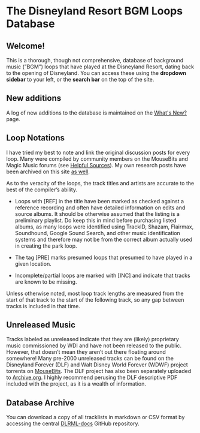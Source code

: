 # The Disneyland Resort BGM Loops Database

## Welcome!

This is a thorough, though not comprehensive, database of background music (”BGM”) loops that have played at the Disneyland Resort, dating back to the opening of Disneyland. You can access these using the **dropdown sidebar** to your left, or the **search bar** on the top of the site.

## New additions

A log of new additions to the database is maintained on the [What's New?](news.md) page.

## Loop Notations

I have tried my best to note and link the original discussion posts for every loop. Many were compiled by community members on the MouseBits and Magic Music forums (see [Helpful Sources](../resources/helpful_sources.md)). My own research posts have been archived on this site [as well](../resources/helpful_sources.md).

As to the veracity of the loops, the track titles and artists are accurate to the best of the compiler’s ability. 

- Loops with [REF] in the title have been marked as checked against a reference recording and often have detailed information on edits and source albums. It should be otherwise assumed that the listing is a preliminary playlist. Do keep this in mind before purchasing listed albums, as many loops were identified using TrackID, Shazam, Flairmax, Soundhound, Google Sound Search, and other music identification systems and therefore may not be from the correct album actually used in creating the park loop.

- The tag [PRE] marks presumed loops that presumed to have played in a given location. 

- Incomplete/partial loops are marked with [INC] and indicate that tracks are known to be missing. 

Unless otherwise noted, most loop track lengths are measured from the start of that track to the start of the following track, so any gap between tracks is included in that time.

## Unreleased Music

Tracks labeled as unreleased indicate that they are (likely) proprietary music commissioned by WDI and have not been released to the public. However, that doesn’t mean they aren’t out there floating around somewhere! Many pre-2000 unreleased tracks can be found on the Disneyland Forever (DLF) and Walt Disney World Forever (WDWF) project torrents on [MouseBits](https://forums.mousebits.com/). The DLF project has also been separately uploaded to [Archive.org](https://archive.org/details/the-disneyland-forever-project). I highly recommend perusing the DLF descriptive PDF included with the project, as it is a wealth of information.

## Database Archive

You can download a copy of all tracklists in markdown or CSV format by accessing the central [DLRML-docs](https://github.com/SSrustworthy/DLRML-docs) GitHub repository.
